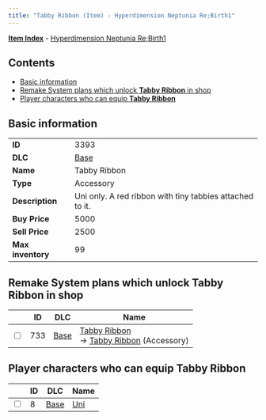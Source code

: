 ```yaml
---
title: "Tabby Ribbon (Item) - Hyperdimension Neptunia Re;Birth1"
---
```


[**Item Index**](/neptunia/rb1/item/index.html) - [Hyperdimension Neptunia Re;Birth1](/neptunia/rb1)

## Contents

- [Basic information](#basic-information)
- [Remake System plans which unlock **Tabby Ribbon** in shop](#remake-system-plans-which-unlock-tabby-ribbon-in-shop)
- [Player characters who can equip **Tabby Ribbon**](#player-characters-who-can-equip-tabby-ribbon)

## Basic information

|   |   |
| -- | -- |
| **ID** | 3393 |
| **DLC** | [Base](/neptunia/rb1/dlc/1-base.html) |
| **Name** | Tabby Ribbon |
| **Type** | Accessory |
| **Description** | Uni only. A red ribbon with tiny tabbies attached to it. |
| **Buy Price** | 5000 |
| **Sell Price** | 2500 |
| **Max inventory** | 99 |


## Remake System plans which unlock **Tabby Ribbon** in shop

|    | ID | DLC | Name |
| -- | -- | --- | ---- |
| <input type="checkbox" id="rb1-remake-1-733" class="trackbox" /> | 733 | [Base](/neptunia/rb1/dlc/1-base.html) | [Tabby Ribbon](/neptunia/rb1/remake/1-733-tabby-ribbon.html)<br /> → [Tabby Ribbon](/neptunia/rb1/item/1-3393-tabby-ribbon.html) (Accessory) |


## Player characters who can equip **Tabby Ribbon**

|    | ID | DLC | Name |
| -- | -- | --- | ---- |
| <input type="checkbox" id="rb1-player-1-8" class="trackbox" /> | 8 | [Base](/neptunia/rb1/dlc/1-base.html) | [Uni](/neptunia/rb1/player/1-8-uni.html) |
